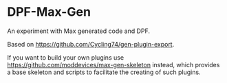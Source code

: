 # DPF-Max-Gen

An experiment with Max generated code and DPF.

Based on https://github.com/Cycling74/gen-plugin-export.

If you want to build your own plugins use https://github.com/moddevices/max-gen-skeleton instead, which provides a base skeleton and scripts to facilitate the creating of such plugins.
